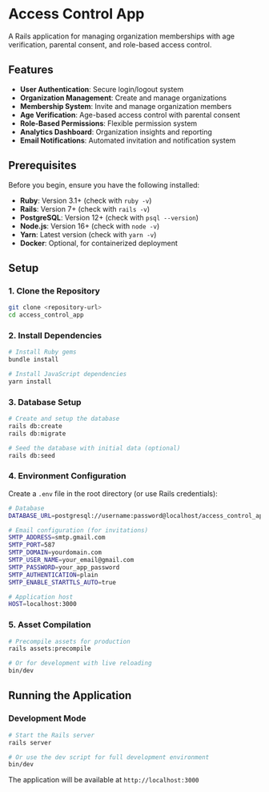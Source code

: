 # Access Control App

A Rails application for managing organization memberships with age verification, parental consent, and role-based access control.

## Features

- **User Authentication**: Secure login/logout system
- **Organization Management**: Create and manage organizations
- **Membership System**: Invite and manage organization members
- **Age Verification**: Age-based access control with parental consent
- **Role-Based Permissions**: Flexible permission system
- **Analytics Dashboard**: Organization insights and reporting
- **Email Notifications**: Automated invitation and notification system

## Prerequisites

Before you begin, ensure you have the following installed:

- **Ruby**: Version 3.1+ (check with `ruby -v`)
- **Rails**: Version 7+ (check with `rails -v`)
- **PostgreSQL**: Version 12+ (check with `psql --version`)
- **Node.js**: Version 16+ (check with `node -v`)
- **Yarn**: Latest version (check with `yarn -v`)
- **Docker**: Optional, for containerized deployment

## Setup

### 1. Clone the Repository

```bash
git clone <repository-url>
cd access_control_app
```

### 2. Install Dependencies

```bash
# Install Ruby gems
bundle install

# Install JavaScript dependencies
yarn install
```

### 3. Database Setup

```bash
# Create and setup the database
rails db:create
rails db:migrate

# Seed the database with initial data (optional)
rails db:seed
```

### 4. Environment Configuration

Create a `.env` file in the root directory (or use Rails credentials):

```bash
# Database
DATABASE_URL=postgresql://username:password@localhost/access_control_app_development

# Email configuration (for invitations)
SMTP_ADDRESS=smtp.gmail.com
SMTP_PORT=587
SMTP_DOMAIN=yourdomain.com
SMTP_USER_NAME=your_email@gmail.com
SMTP_PASSWORD=your_app_password
SMTP_AUTHENTICATION=plain
SMTP_ENABLE_STARTTLS_AUTO=true

# Application host
HOST=localhost:3000
```

### 5. Asset Compilation

```bash
# Precompile assets for production
rails assets:precompile

# Or for development with live reloading
bin/dev
```

## Running the Application

### Development Mode

```bash
# Start the Rails server
rails server

# Or use the dev script for full development environment
bin/dev
```

The application will be available at `http://localhost:3000`
